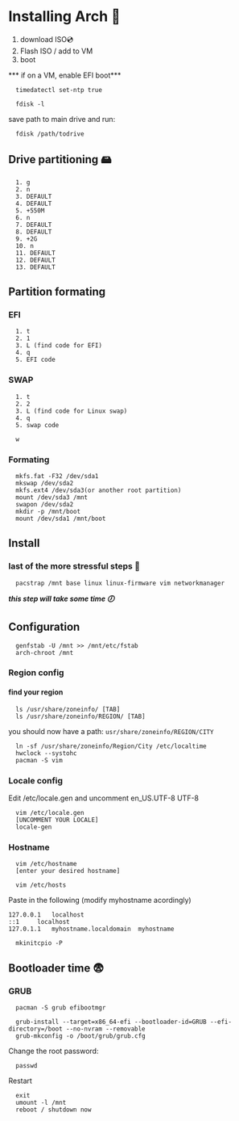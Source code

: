 # Installing Arch 🐧
  1. download ISO💿
  2. Flash ISO / add to VM
  3. boot

*** if on a VM, enable EFI boot***

```
  timedatectl set-ntp true
```

```
  fdisk -l
```
save path to main drive and run:
```
  fdisk /path/todrive
```
## Drive partitioning 🖴
```
  1. g
  2. n
  3. DEFAULT
  4. DEFAULT
  5. +550M
  6. n
  7. DEFAULT
  8. DEFAULT
  9. +2G
  10. n
  11. DEFAULT
  12. DEFAULT
  13. DEFAULT  
```
## Partition formating
### EFI
```
  1. t
  2. 1
  3. L (find code for EFI)
  4. q
  5. EFI code
```
### SWAP
```
  1. t
  2. 2
  3. L (find code for Linux swap)
  4. q
  5. swap code
```

```
  w
```
### Formating
```
  mkfs.fat -F32 /dev/sda1
  mkswap /dev/sda2
  mkfs.ext4 /dev/sda3(or another root partition)
  mount /dev/sda3 /mnt
  swapon /dev/sda2  
  mkdir -p /mnt/boot
  mount /dev/sda1 /mnt/boot
```

## Install 
### last of the more stressful steps 🎉
```
  pacstrap /mnt base linux linux-firmware vim networkmanager
```
***this step will take some time 🕖***

## Configuration
```
  genfstab -U /mnt >> /mnt/etc/fstab
  arch-chroot /mnt
```
### Region config
#### find your region
```
  ls /usr/share/zoneinfo/ [TAB]
  ls /usr/share/zoneinfo/REGION/ [TAB]
```
you should now have a path: `usr/share/zoneinfo/REGION/CITY`
```
  ln -sf /usr/share/zoneinfo/Region/City /etc/localtime
  hwclock --systohc
  pacman -S vim
```

### Locale config
Edit /etc/locale.gen and uncomment en_US.UTF-8 UTF-8
```
  vim /etc/locale.gen
  [UNCOMMENT YOUR LOCALE]
  locale-gen
```

### Hostname
```
  vim /etc/hostname
  [enter your desired hostname]
```

```
  vim /etc/hosts
```
Paste in the following (modify myhostname acordingly)
```
127.0.0.1	localhost
::1		localhost
127.0.1.1	myhostname.localdomain	myhostname
```

```
  mkinitcpio -P
```

## Bootloader time 😨
### GRUB
```
  pacman -S grub efibootmgr
```

```
  grub-install --target=x86_64-efi --bootloader-id=GRUB --efi-directory=/boot --no-nvram --removable
  grub-mkconfig -o /boot/grub/grub.cfg
```
Change the root password:
```
  passwd
```

Restart
```
  exit
  umount -l /mnt
  reboot / shutdown now
```
